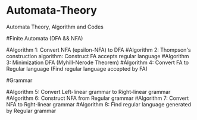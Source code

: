 # Automata-Theory
Automata Theory, Algorithm and Codes

#Finite Automata (DFA && NFA)

#Algorithm 1: Convert NFA (epsilon-NFA) to DFA
#Algorithm 2: Thompson's construction algorithm: Construct FA accepts regular language
#Algorithm 3: Minimization DFA (Myhill-Nerode Theorem)
#Algorithm 4: Convert FA to Regular language (Find regular language accepted by FA)

#Grammar

#Algorithm 5: Convert Left-linear grammar to Right-linear grammar
#Algorithm 6: Construct NFA from Regular grammar
#Algorithm 7: Convert NFA to Rght-linear grammar
#Algorithm 8: Find regular language generated by Regular grammar
